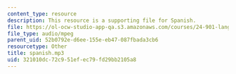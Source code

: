 ```yaml
---
content_type: resource
description: This resource is a supporting file for Spanish.
file: https://ol-ocw-studio-app-qa.s3.amazonaws.com/courses/24-901-language-and-its-structure-i-phonology-fall-2010/321010dc72c951efec79fd29bb2105a8_spanish.mp3
file_type: audio/mpeg
parent_uid: 52b0792e-d6ee-155e-eb47-087fbada3cb6
resourcetype: Other
title: spanish.mp3
uid: 321010dc-72c9-51ef-ec79-fd29bb2105a8
---
```

